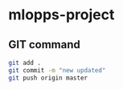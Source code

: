 # mlopps-project

## GIT command
```bash
git add .
git commit -m "new updated"
git push origin master
```